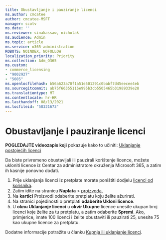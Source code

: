 ```yaml
---
title: Obustavljanje i pauziranje licenci
ms.author: cmcatee
author: cmcatee-MSFT
manager: scotv
ms.date: ''
ms.reviewer: sinakassaw, nicholak
ms.audience: Admin
ms.topic: article
ms.service: o365-administration
ROBOTS: NOINDEX, NOFOLLOW
localization_priority: Priority
ms.collection: Adm_O365
ms.custom:
- commerce_licensing
- "9002927"
- "5605"
ms.openlocfilehash: b56a623a70f1a51e501291c0babf7d45eecee4eb
ms.sourcegitcommit: ab75f66355116e995b3cb5505465b31989339e28
ms.translationtype: MT
ms.contentlocale: hr-HR
ms.lasthandoff: 08/13/2021
ms.locfileid: "58321673"
---
```

# <a name="suspend-or-pause-licenses"></a>Obustavljanje i pauziranje licenci

**POGLEDAJTE videozapis koji** pokazuje kako to učiniti: [Uklanjanje postojećih licenci](https://go.microsoft.com/fwlink/p/?linkid=2154938)

Da biste privremeno obustavljali ili pauzirali korištenje licence, možete ukloniti licence iz Centar za administratore okruženja Microsoft 365, a zatim ih kasnije ponovno dodati.

1. Prije uklanjanja licenci iz pretplate morate poništiti dodjelu [licenci od korisnika](https://docs.microsoft.com/microsoft-365/admin/manage/remove-licenses-from-users).
2. Zatim idite na stranicu **Naplata**  >  [proizvoda.](https://go.microsoft.com/fwlink/p/?linkid=842054)
3. Na **kartici** Proizvodi odaberite pretplatu koju želite ažurirati.
4. Na stranici pojedinosti o pretplati **odaberite Ukloni licence**.
5. U **oknu Uklanjanje licenci** u **okvir Ukupne** licence unesite ukupan broj licenci koje želite za tu pretplatu, a zatim odaberite **Spremi**. Ako, primjerice, imate 100 licenci i želite obustaviti ili pauzirati 25, unesite 75 kao ukupne licence za pretplatu.

Dodatne informacije potražite u članku [Kupnja ili uklanjanje licenci](https://docs.microsoft.com/microsoft-365/commerce/licenses/buy-licenses).